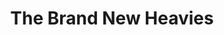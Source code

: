 ---
title: "The Brand New Heavies"
summary: "One of the most successful acid jazz/UK funk groups of all time. Lead vocalists over the years include Linda Muriel, Jay Ella Ruth, N'Dea Davenport, Siedah Garrett, Carleen Anderson, Nicole Russo, Honey Larochelle, Dawn Joseph and Sulene Fleming. All but the last two have appeared on lead vocals on the group's records. The group enjoyed the most success with N'Dea Davenport in the first half of the 90s. Davenport returned to The Heavies for the \"Get Used To It\" and \"Live In London\" albums, after which the latest vocalist Dawn Joseph gradually took over lead vocal duties. Joseph and the drummer and co-lead vocalist Jan Kincaid, one of the founding members, both left the group in late 2015 . N'Dea re-joined the band for their 2016 tour. The group's biggest hits include \"Never Stop\", \"Dream Come True\", \"Dream On Dreamer\", \"Midnight At The Oasis\", \"Sometimes\", \"You Are The Universe\", \"You've Got A Friend\", \"Saturday Nite\" and \"I Don't Know Why \"."
slug: "the-brand-new-heavies"
image: "the-brand-new-heavies.jpg"
apple_music_artist_url: "https://music.apple.com/gb/artist/the-brand-new-heavies/4392985"
wikipedia_url: "https://en.wikipedia.org/wiki/The_Brand_New_Heavies"
---